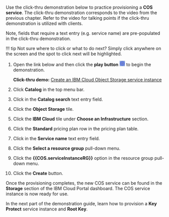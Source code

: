 Use the click-thru demonstration below to practice provisioning a **COS service**. The click-thru demonstration corresponds to the video from the previous chapter. Refer to the video for talking points if the click-thru demonstration is utilized with clients.

Note, fields that require a text entry (e.g. service name) are pre-populated in the click-thru demonstration.

!!! tip
    Not sure where to click or what to do next? Simply click anywhere on the screen and the spot to click next will be highlighted.

1. Open the link below and then click the **play button** ![](_attachments/ClickThruPlayButton.png) to begin the demonstration.

    **Click-thru demo:** <a href="https://ibm.github.io/SalesEnablement-COS-L3/includes/CreateCOSservice/index.html" target ="_blank">Create an IBM Cloud Object Storage service instance</a>

2. Click **Catalog** in the top menu bar.
3. Click in the **Catalog search** text entry field.
4. Click the **Object Storage** tile.
5. Click the **IBM Cloud** tile under **Choose an Infrastructure** section.
7. Click the **Standard** pricing plan row in the pricing plan table.
8. Click in the **Service name** text entry field.
9. Click the **Select a resource group** pull-down menu.
10. Click the **{{COS.serviceInstanceRG}}** option in the resource group pull-down menu.
11. Click the **Create** button.

Once the provisioning completes, the new COS service can be found in the **Storage** section of the IBM Cloud Portal dashboard. The COS service instance is now ready for use.

In the next part of the demonstration guide, learn how to provision a **Key Protect** service instance and **Root Key**.
